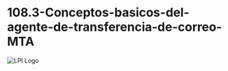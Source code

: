 # 108.3-Conceptos-basicos-del-agente-de-transferencia-de-correo-MTA
![LPI Logo](../../../wallpaper/diogenes_linux "Buscando al hombre nuevo")
